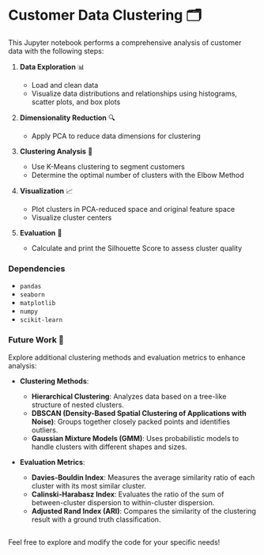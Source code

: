 # Customer Data Clustering 🗂️

This Jupyter notebook performs a comprehensive analysis of customer data with the following steps:

1. **Data Exploration** 📊
   - Load and clean data
   - Visualize data distributions and relationships using histograms, scatter plots, and box plots

2. **Dimensionality Reduction** 🔍
   - Apply PCA to reduce data dimensions for clustering

3. **Clustering Analysis** 🔢
   - Use K-Means clustering to segment customers
   - Determine the optimal number of clusters with the Elbow Method

4. **Visualization** 📈
   - Plot clusters in PCA-reduced space and original feature space
   - Visualize cluster centers

5. **Evaluation** 🧩
   - Calculate and print the Silhouette Score to assess cluster quality

### Dependencies

- `pandas`
- `seaborn`
- `matplotlib`
- `numpy`
- `scikit-learn`

  
### Future Work 🚀

Explore additional clustering methods and evaluation metrics to enhance analysis:

- **Clustering Methods**:
  - **Hierarchical Clustering**: Analyzes data based on a tree-like structure of nested clusters.
  - **DBSCAN (Density-Based Spatial Clustering of Applications with Noise)**: Groups together closely packed points and identifies outliers.
  - **Gaussian Mixture Models (GMM)**: Uses probabilistic models to handle clusters with different shapes and sizes.

- **Evaluation Metrics**:
  - **Davies-Bouldin Index**: Measures the average similarity ratio of each cluster with its most similar cluster.
  - **Calinski-Harabasz Index**: Evaluates the ratio of the sum of between-cluster dispersion to within-cluster dispersion.
  - **Adjusted Rand Index (ARI)**: Compares the similarity of the clustering result with a ground truth classification.

## 

Feel free to explore and modify the code for your specific needs!
